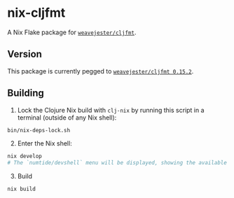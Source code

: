 # nix-cljfmt

A Nix Flake package for [`weavejester/cljfmt`](https://github.com/weavejester/cljfmt).

## Version

This package is currently pegged to [`weavejester/cljfmt 0.15.2`](https://github.com/weavejester/cljfmt/releases/tag/0.15.2).

## Building

1. Lock the Clojure Nix build with `clj-nix` by running this script in a terminal (outside of any Nix shell):
```bash
bin/nix-deps-lock.sh
```

2. Enter the Nix shell:
```bash
nix develop
# The `numtide/devshell` menu will be displayed, showing the available commands
```

3. Build
```bash
nix build
```
